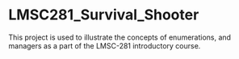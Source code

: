 # LMSC281_Survival_Shooter

This project is used to illustrate the concepts of enumerations, and managers as a part of the LMSC-281 introductory course.
